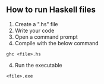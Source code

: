 ## How to run Haskell files
1. Create a ".hs" file
2. Write your code
3. Open a command prompt
4. Compile with the below command
```
ghc <file>.hs
```
4. Run the executable
```
<file>.exe
```
